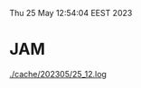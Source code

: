 Thu 25 May 12:54:04 EEST 2023
# JAM
<a href='./cache/202305/25_12.log'>./cache/202305/25_12.log</a>
